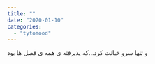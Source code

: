 ```yaml
---
title: ""
date: "2020-01-10"
categories: 
  - "tytomood"
---
```


و تنها سرو خیانت کرد...که پذیرفته ی همه ی فصل ها بود
